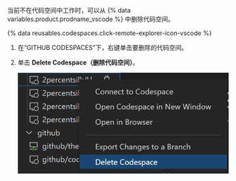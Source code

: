 当前不在代码空间中工作时，可以从 {% data variables.product.prodname_vscode %} 中删除代码空间。

{% data reusables.codespaces.click-remote-explorer-icon-vscode %}
1. 在“GITHUB CODESPACES”下，右键单击要删除的代码空间。
1. 单击 **Delete Codespace（删除代码空间）**。

   ![在 {% data variables.product.prodname_dotcom %} 中删除代码空间](/assets/images/help/codespaces/delete-codespace-vscode.png)
